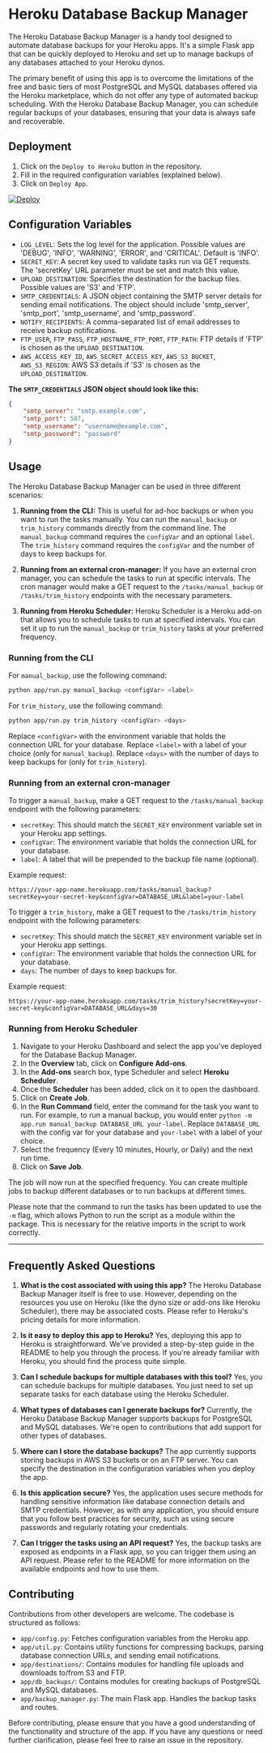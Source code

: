 # Heroku Database Backup Manager

The Heroku Database Backup Manager is a handy tool designed to automate database backups for your Heroku apps. It's a simple Flask app that can be quickly deployed to Heroku and set up to manage backups of any databases attached to your Heroku dynos. 

The primary benefit of using this app is to overcome the limitations of the free and basic tiers of most PostgreSQL and MySQL databases offered via the Heroku marketplace, which do not offer any type of automated backup scheduling. With the Heroku Database Backup Manager, you can schedule regular backups of your databases, ensuring that your data is always safe and recoverable.

## Deployment

1. Click on the `Deploy to Heroku` button in the repository.
2. Fill in the required configuration variables (explained below).
3. Click on `Deploy App`.

[![Deploy](https://www.herokucdn.com/deploy/button.svg)](https://heroku.com/deploy?template=https://github.com/NO-Product/heroku-database-backup/tarball/v0.1.1)

## Configuration Variables

- `LOG_LEVEL`: Sets the log level for the application. Possible values are 'DEBUG', 'INFO', 'WARNING', 'ERROR', and 'CRITICAL'. Default is 'INFO'.
- `SECRET_KEY`: A secret key used to validate tasks run via GET requests. The 'secretKey' URL parameter must be set and match this value.
- `UPLOAD_DESTINATION`: Specifies the destination for the backup files. Possible values are 'S3' and 'FTP'.
- `SMTP_CREDENTIALS`: A JSON object containing the SMTP server details for sending email notifications. The object should include 'smtp_server', 'smtp_port', 'smtp_username', and 'smtp_password'.
- `NOTIFY_RECIPIENTS`: A comma-separated list of email addresses to receive backup notifications.
- `FTP_USER`, `FTP_PASS`, `FTP_HOSTNAME`, `FTP_PORT`, `FTP_PATH`: FTP details if 'FTP' is chosen as the `UPLOAD_DESTINATION`.
- `AWS_ACCESS_KEY_ID`, `AWS_SECRET_ACCESS_KEY`, `AWS_S3_BUCKET`, `AWS_S3_REGION`: AWS S3 details if 'S3' is chosen as the `UPLOAD_DESTINATION`.

**The `SMTP_CREDENTIALS` JSON object should look like this:**
```json
{
    "smtp_server": "smtp.example.com",
    "smtp_port": 587,
    "smtp_username": "username@example.com",
    "smtp_password": "password"
}
```

## Usage

The Heroku Database Backup Manager can be used in three different scenarios:

1. **Running from the CLI:** This is useful for ad-hoc backups or when you want to run the tasks manually. You can run the `manual_backup` or `trim_history` commands directly from the command line. The `manual_backup` command requires the `configVar` and an optional `label`. The `trim_history` command requires the `configVar` and the number of days to keep backups for.

2. **Running from an external cron-manager:** If you have an external cron manager, you can schedule the tasks to run at specific intervals. The cron manager would make a GET request to the `/tasks/manual_backup` or `/tasks/trim_history` endpoints with the necessary parameters.

3. **Running from Heroku Scheduler:** Heroku Scheduler is a Heroku add-on that allows you to schedule tasks to run at specified intervals. You can set it up to run the `manual_backup` or `trim_history` tasks at your preferred frequency.

### Running from the CLI

For `manual_backup`, use the following command:
```bash
python app/run.py manual_backup <configVar> <label>
```

For `trim_history`, use the following command:
```bash
python app/run.py trim_history <configVar> <days>
```

Replace `<configVar>` with the environment variable that holds the connection URL for your database. Replace `<label>` with a label of your choice (only for `manual_backup`). Replace `<days>` with the number of days to keep backups for (only for `trim_history`).

### Running from an external cron-manager

To trigger a `manual_backup`, make a GET request to the `/tasks/manual_backup` endpoint with the following parameters:

- `secretKey`: This should match the `SECRET_KEY` environment variable set in your Heroku app settings.
- `configVar`: The environment variable that holds the connection URL for your database.
- `label`: A label that will be prepended to the backup file name (optional).

Example request:
```
https://your-app-name.herokuapp.com/tasks/manual_backup?secretKey=your-secret-key&configVar=DATABASE_URL&label=your-label
```

To trigger a `trim_history`, make a GET request to the `/tasks/trim_history` endpoint with the following parameters:

- `secretKey`: This should match the `SECRET_KEY` environment variable set in your Heroku app settings.
- `configVar`: The environment variable that holds the connection URL for your database.
- `days`: The number of days to keep backups for.

Example request:
```
https://your-app-name.herokuapp.com/tasks/trim_history?secretKey=your-secret-key&configVar=DATABASE_URL&days=30
```

### Running from Heroku Scheduler

1. Navigate to your Heroku Dashboard and select the app you've deployed for the Database Backup Manager.
2. In the **Overview** tab, click on **Configure Add-ons**.
3. In the **Add-ons** search box, type Scheduler and select **Heroku Scheduler**.
4. Once the **Scheduler** has been added, click on it to open the dashboard.
5. Click on **Create Job**.
6. In the **Run Command** field, enter the command for the task you want to run. For example, to run a manual backup, you would enter `python -m app.run manual_backup DATABASE_URL your-label`. Replace `DATABASE_URL` with the config var for your database and `your-label` with a label of your choice.
7. Select the frequency (Every 10 minutes, Hourly, or Daily) and the next run time.
8. Click on **Save Job**.

The job will now run at the specified frequency. You can create multiple jobs to backup different databases or to run backups at different times.

Please note that the command to run the tasks has been updated to use the `-m` flag, which allows Python to run the script as a module within the package. This is necessary for the relative imports in the script to work correctly.


<hr> 

## Frequently Asked Questions

1. **What is the cost associated with using this app?**
   The Heroku Database Backup Manager itself is free to use. However, depending on the resources you use on Heroku (like the dyno size or add-ons like Heroku Scheduler), there may be associated costs. Please refer to Heroku's pricing details for more information.

2. **Is it easy to deploy this app to Heroku?**
   Yes, deploying this app to Heroku is straightforward. We've provided a step-by-step guide in the README to help you through the process. If you're already familiar with Heroku, you should find the process quite simple.

3. **Can I schedule backups for multiple databases with this tool?**
   Yes, you can schedule backups for multiple databases. You just need to set up separate tasks for each database using the Heroku Scheduler.

4. **What types of databases can I generate backups for?**
   Currently, the Heroku Database Backup Manager supports backups for PostgreSQL and MySQL databases. We're open to contributions that add support for other types of databases.

5. **Where can I store the database backups?**
   The app currently supports storing backups in AWS S3 buckets or on an FTP server. You can specify the destination in the configuration variables when you deploy the app.

6. **Is this application secure?**
   Yes, the application uses secure methods for handling sensitive information like database connection details and SMTP credentials. However, as with any application, you should ensure that you follow best practices for security, such as using secure passwords and regularly rotating your credentials.

7. **Can I trigger the tasks using an API request?**
   Yes, the backup tasks are exposed as endpoints in a Flask app, so you can trigger them using an API request. Please refer to the README for more information on the available endpoints and how to use them.

## Contributing

Contributions from other developers are welcome. The codebase is structured as follows:

- `app/config.py`: Fetches configuration variables from the Heroku app.
- `app/util.py`: Contains utility functions for compressing backups, parsing database connection URLs, and sending email notifications.
- `app/destinations/`: Contains modules for handling file uploads and downloads to/from S3 and FTP.
- `app/db_backups/`: Contains modules for creating backups of PostgreSQL and MySQL databases.
- `app/backup_manager.py`: The main Flask app. Handles the backup tasks and routes.

Before contributing, please ensure that you have a good understanding of the functionality and structure of the app. If you have any questions or need further clarification, please feel free to raise an issue in the repository.